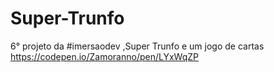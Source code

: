 # Super-Trunfo
6° projeto da #imersaodev ,Super Trunfo e um jogo de cartas 
https://codepen.io/Zamoranno/pen/LYxWqZP
